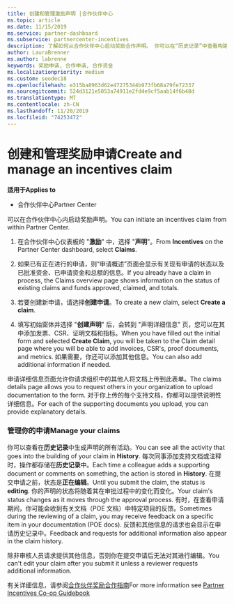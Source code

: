 ```yaml
---
title: 创建和管理激励声明 |合作伙伴中心
ms.topic: article
ms.date: 11/15/2019
ms.service: partner-dashboard
ms.subservice: partnercenter-incentives
description: 了解如何从合作伙伴中心启动奖励合作声明。 你可以在“历史记录”中查看构建申请所涉及的所有活动。
author: LauraBrenner
ms.author: labrenne
keywords: 奖励申请, 合作申请, 合作资金
ms.localizationpriority: medium
ms.custom: seodec18
ms.openlocfilehash: e315ba8963d62e47275344b973fb68a79fe72337
ms.sourcegitcommit: 524d3121e5053a74911e2fd4e9cf5aab14f6b48d
ms.translationtype: MT
ms.contentlocale: zh-CN
ms.lasthandoff: 11/20/2019
ms.locfileid: "74253472"
---
```

# <a name="create-and-manage-an-incentives-claim"></a><span data-ttu-id="7603a-105">创建和管理奖励申请</span><span class="sxs-lookup"><span data-stu-id="7603a-105">Create and manage an incentives claim</span></span>

<span data-ttu-id="7603a-106">**适用于**</span><span class="sxs-lookup"><span data-stu-id="7603a-106">**Applies to**</span></span>
- <span data-ttu-id="7603a-107">合作伙伴中心</span><span class="sxs-lookup"><span data-stu-id="7603a-107">Partner Center</span></span>

<span data-ttu-id="7603a-108">可以在合作伙伴中心内启动奖励声明。</span><span class="sxs-lookup"><span data-stu-id="7603a-108">You can initiate an incentives claim from within Partner Center.</span></span> 

1. <span data-ttu-id="7603a-109">在合作伙伴中心仪表板的 "**激励**" 中，选择 "**声明**"。</span><span class="sxs-lookup"><span data-stu-id="7603a-109">From **Incentives** on the Partner Center dashboard, select **Claims**.</span></span>

2.  <span data-ttu-id="7603a-110">如果已有正在进行的申请，则“申请概述”页面会显示有关现有申请的状态以及已批准资金、已申请资金和总额的信息。</span><span class="sxs-lookup"><span data-stu-id="7603a-110">If you already have a claim in process, the Claims overview page shows information on the status of existing claims and funds approved, claimed, and totals.</span></span>

3.  <span data-ttu-id="7603a-111">若要创建新申请，请选择**创建申请**。</span><span class="sxs-lookup"><span data-stu-id="7603a-111">To create a new claim, select **Create a claim**.</span></span>

4.  <span data-ttu-id="7603a-112">填写初始窗体并选择 "**创建声明**" 后，会转到 "声明详细信息" 页，您可以在其中添加发票、CSR、证明文档和指标。</span><span class="sxs-lookup"><span data-stu-id="7603a-112">When you have filled out the initial form and selected **Create Claim**, you will be taken to the Claim detail page where you will be able to add invoices, CSR's, proof documents, and metrics.</span></span> <span data-ttu-id="7603a-113">如果需要，你还可以添加其他信息。</span><span class="sxs-lookup"><span data-stu-id="7603a-113">You can also add additional information if needed.</span></span>

<span data-ttu-id="7603a-114">申请详细信息页面允许你请求组织中的其他人将文档上传到此表单。</span><span class="sxs-lookup"><span data-stu-id="7603a-114">The claims details page allows you to request others in your organization to upload documentation to the form.</span></span> <span data-ttu-id="7603a-115">对于你上传的每个支持文档，你都可以提供说明性详细信息。</span><span class="sxs-lookup"><span data-stu-id="7603a-115">For each of the supporting documents you upload, you can provide explanatory details.</span></span> 

### <a name="manage-your-claims"></a><span data-ttu-id="7603a-116">管理你的申请</span><span class="sxs-lookup"><span data-stu-id="7603a-116">Manage your claims</span></span>

<span data-ttu-id="7603a-117">你可以查看在**历史记录**中生成声明的所有活动。</span><span class="sxs-lookup"><span data-stu-id="7603a-117">You can see all the activity that goes into the building of your claim in **History**.</span></span> <span data-ttu-id="7603a-118">每次同事添加支持文档或注释时，操作都存储在**历史记录**中。</span><span class="sxs-lookup"><span data-stu-id="7603a-118">Each time a colleague adds a supporting document or comments on something, the action is stored in **History**.</span></span> <span data-ttu-id="7603a-119">在提交申请之前，状态是**正在编辑**。</span><span class="sxs-lookup"><span data-stu-id="7603a-119">Until you submit the claim, the status is **editing**.</span></span> <span data-ttu-id="7603a-120">你的声明的状态将随着其在审批过程中的变化而变化。</span><span class="sxs-lookup"><span data-stu-id="7603a-120">Your claim's status changes as it moves through the approval process.</span></span> <span data-ttu-id="7603a-121">有时，在查看申请期间，你可能会收到有关文档（POE 文档）中特定项目的反馈。</span><span class="sxs-lookup"><span data-stu-id="7603a-121">Sometimes during the reviewing of a claim, you may receive feedback on a specific item in your documentation (POE docs).</span></span> <span data-ttu-id="7603a-122">反馈和其他信息的请求也会显示在申请历史记录中。</span><span class="sxs-lookup"><span data-stu-id="7603a-122">Feedback and requests for additional information also appear in the claim history.</span></span> 

<span data-ttu-id="7603a-123">除非审核人员请求提供其他信息，否则你在提交申请后无法对其进行编辑。</span><span class="sxs-lookup"><span data-stu-id="7603a-123">You can't edit your claim after you submit it unless a reviewer requests additional information.</span></span>

<span data-ttu-id="7603a-124">有关详细信息，请参阅[合作伙伴奖励合作指南](https://assets.microsoft.com/coop-guidebook.pdf)</span><span class="sxs-lookup"><span data-stu-id="7603a-124">For more information see [Partner Incentives Co-op Guidebook](https://assets.microsoft.com/coop-guidebook.pdf)</span></span>
